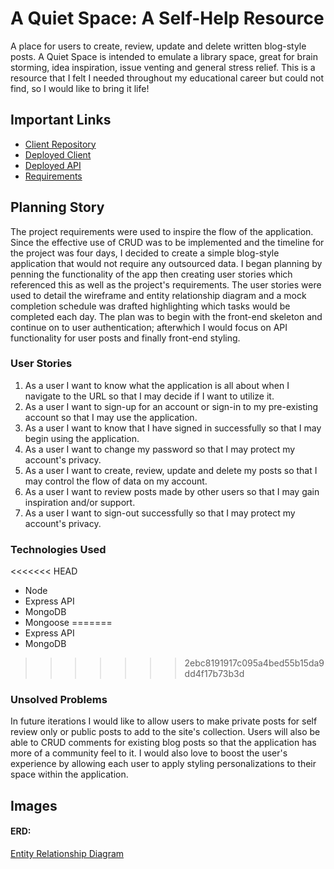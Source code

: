 # A Quiet Space: A Self-Help Resource

A place for users to create, review, update and delete written blog-style posts. A Quiet Space is intended to emulate a library space, great for brain storming, idea inspiration, issue venting and general stress relief. This is a resource that I felt I needed throughout my educational career but could not find, so I would like to bring it life!

## Important Links

- [Client Repository](https://github.com/NaiemaGardner/A-Quiet-Space-client)
- [Deployed Client](https://naiemagardner.github.io/A-Quiet-Space-client/)
- [Deployed API](https://safe-bayou-76502.herokuapp.com)
- [Requirements](https://docs.google.com/document/d/15s8rVgkyDFwYi1Fb26WrWVJZu8ImeXLNJki4ELyH8LY/edit?usp=sharing)

## Planning Story

The project requirements were used to inspire the flow of the application. Since the effective use of CRUD was to be implemented and the timeline for the project was four days, I decided to create a simple blog-style application that would not require any outsourced data. I began planning by penning the functionality of the app then creating user stories which referenced this as well as the project's requirements. The user stories were used to detail the wireframe and entity relationship diagram and a mock completion schedule was drafted highlighting which tasks would be completed each day. The plan was to begin with the front-end skeleton and continue on to user authentication; afterwhich I would focus on API functionality for user posts and finally front-end styling.

### User Stories

1. As a user I want to know what the application is all about when I navigate to the URL so that I may decide if I want to utilize it.
2. As a user I want to sign-up for an account or sign-in to my pre-existing account so that I may use the application.
3. As a user I want to know that I have signed in successfully so that I may begin using the application.
4. As a user I want to change my password so that I may protect my account's privacy.
5. As a user I want to create, review, update and delete my posts so that I may control the flow of data on my account.
6. As a user I want to review posts made by other users so that I may gain inspiration and/or support.
7. As a user I want to sign-out successfully so that I may protect my account's privacy.

### Technologies Used

<<<<<<< HEAD
- Node
- Express API
- MongoDB
- Mongoose
=======
- Express API
- MongoDB
>>>>>>> 2ebc8191917c095a4bed55b15da9dd4f17b73b3d

### Unsolved Problems

In future iterations I would like to allow users to make private posts for self review only or public posts to add to the site's collection. Users will also be able to CRUD comments for existing blog posts so that the application has more of a community feel to it. I would also love to boost the user's experience by allowing each user to apply styling personalizations to their space within the application.

## Images

#### ERD:
[Entity Relationship Diagram](https://imgur.com/mnWB2pQ)
